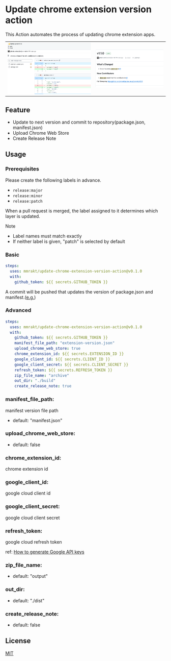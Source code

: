 # Update chrome extension version action

This Action automates the process of updating chrome extension apps.

|                        |                        |
| ---------------------- | ---------------------- |
| ![](./screenshot1.png) | ![](./screenshot2.png) |

## Feature

- Update to next version and commit to repository(package.json, manifest.json)
- Upload Chrome Web Store
- Create Release Note

## Usage

### Prerequisites

Please create the following labels in advance.

- `release:major`
- `release:minor`
- `release:patch`

When a pull request is merged, the label assigned to it determines which layer is updated.

> [!NOTE]
>
> - Label names must match exactly
> - If neither label is given, "patch" is selected by default

### Basic

```yml
steps:
  uses: mmrakt/update-chrome-extension-version-action@v0.1.0
  with:
    github_token: ${{ secrets.GITHUB_TOKEN }}
```

A commit will be pushed that updates the version of package.json and manifest.([e.g.](https://github.com/mmrakt/syntax-swap/commit/c6df4b475795a524633c382a09ab65d96785d1b3))

### Advanced

```yml
steps:
  uses: mmrakt/update-chrome-extension-version-action@v0.1.0
  with:
    github_token: ${{ secrets.GITHUB_TOKEN }}
    manifest_file_path: "extension-version.json"
    upload_chrome_web_store: true
    chrome_extension_id: ${{ secrets.EXTENSION_ID }}
    google_client_id: ${{ secrets.CLIENT_ID }}
    google_client_secret: ${{ secrets.CLIENT_SECRET }}
    refresh_token: ${{ secrets.REFRESH_TOKEN }}
    zip_file_name: "archive"
    out_dir: "./build"
    create_release_note: true
```

### manifest_file_path:

manifest version file path

- default: "manifest.json"

### upload_chrome_web_store:

- default: false

### chrome_extension_id:

chrome extension id

### google_client_id:

google cloud client id

### google_client_secret:

google cloud client secret

### refresh_token:

google cloud refresh token

ref: [How to generate Google API keys](https://github.com/fregante/chrome-webstore-upload/blob/main/How%20to%20generate%20Google%20API%20keys.md)

### zip_file_name:

- default: "output"

### out_dir:

- default: "./dist"

### create_release_note:

- default: false

## License

[MIT](LICENSE)

